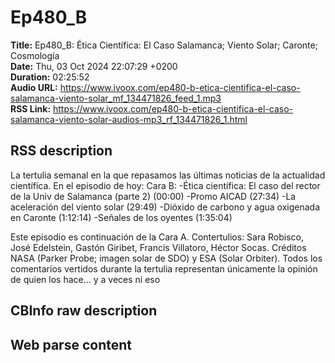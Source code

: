 # Ep480_B  
**Title:** Ep480_B: Ética Científica: El Caso Salamanca; Viento Solar; Caronte; Cosmología  
**Date:** Thu, 03 Oct 2024 22:07:29 +0200  
**Duration:** 02:25:52  
**Audio URL:** https://www.ivoox.com/ep480-b-etica-cientifica-el-caso-salamanca-viento-solar_mf_134471826_feed_1.mp3  
**RSS Link:** https://www.ivoox.com/ep480-b-etica-cientifica-el-caso-salamanca-viento-solar-audios-mp3_rf_134471826_1.html  

## RSS description
La tertulia semanal en la que repasamos las últimas noticias de la actualidad científica. En el episodio de hoy:
Cara B:
-Ética científica: El caso del rector de la Univ de Salamanca (parte 2) (00:00)
-Promo AICAD (27:34)
-La aceleración del viento solar (29:49)
-Dióxido de carbono y agua oxigenada en Caronte (1:12:14)
-Señales de los oyentes (1:35:04)

Este episodio es continuación de la Cara A.
Contertulios: Sara Robisco, José Edelstein, Gastón Giribet, Francis Villatoro, Héctor Socas. Créditos NASA (Parker Probe; imagen solar de SDO) y ESA (Solar Orbiter). Todos los comentarios vertidos durante la tertulia representan únicamente la opinión de quien los hace... y a veces ni eso

## CBInfo raw description


## Web parse content

